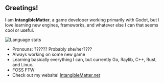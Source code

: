 ## Greetings!

I am **IntangibleMatter**, a game developer working primarily with Godot, but I love learning new engines, frameworks, and whatever else I can that seems cool or useful.

![Language stats](https://github-readme-stats.vercel.app/api/top-langs/?username=intangiblematter&layout=compact&theme=midnight-purple)

- Pronouns: ?????? Probably she/her????
- Always working on some new game
- Learning basically everything I can, but currently Go, Raylib, C++, Rust, and Linux.
- FOSS FTW
- Check out my website! [IntangibleMatter.net](https://intangiblematter.net/)
